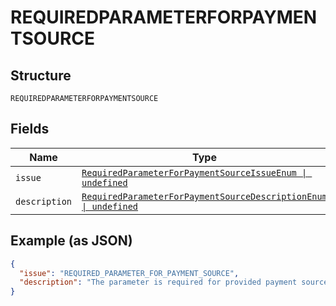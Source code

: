 
# REQUIREDPARAMETERFORPAYMENTSOURCE

## Structure

`REQUIREDPARAMETERFORPAYMENTSOURCE`

## Fields

| Name | Type | Tags | Description |
|  --- | --- | --- | --- |
| `issue` | [`RequiredParameterForPaymentSourceIssueEnum \| undefined`](../../doc/models/required-parameter-for-payment-source-issue-enum.md) | Optional | - |
| `description` | [`RequiredParameterForPaymentSourceDescriptionEnum \| undefined`](../../doc/models/required-parameter-for-payment-source-description-enum.md) | Optional | - |

## Example (as JSON)

```json
{
  "issue": "REQUIRED_PARAMETER_FOR_PAYMENT_SOURCE",
  "description": "The parameter is required for provided payment source."
}
```

